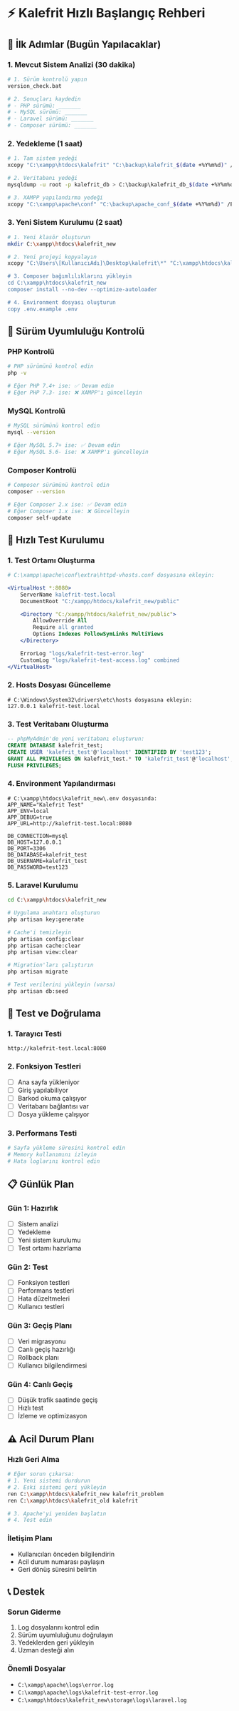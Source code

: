# ⚡ Kalefrit Hızlı Başlangıç Rehberi

## 🎯 İlk Adımlar (Bugün Yapılacaklar)

### 1. Mevcut Sistem Analizi (30 dakika)

```bash
# 1. Sürüm kontrolü yapın
version_check.bat

# 2. Sonuçları kaydedin
# - PHP sürümü: _______
# - MySQL sürümü: _______
# - Laravel sürümü: _______
# - Composer sürümü: _______
```

### 2. Yedekleme (1 saat)

```bash
# 1. Tam sistem yedeği
xcopy "C:\xampp\htdocs\kalefrit" "C:\backup\kalefrit_$(date +%Y%m%d)" /E /I /H

# 2. Veritabanı yedeği
mysqldump -u root -p kalefrit_db > C:\backup\kalefrit_db_$(date +%Y%m%d).sql

# 3. XAMPP yapılandırma yedeği
xcopy "C:\xampp\apache\conf" "C:\backup\apache_conf_$(date +%Y%m%d)" /E /I /H
```

### 3. Yeni Sistem Kurulumu (2 saat)

```bash
# 1. Yeni klasör oluşturun
mkdir C:\xampp\htdocs\kalefrit_new

# 2. Yeni projeyi kopyalayın
xcopy "C:\Users\[KullanıcıAdı]\Desktop\kalefrit\*" "C:\xampp\htdocs\kalefrit_new\" /E /I /H

# 3. Composer bağımlılıklarını yükleyin
cd C:\xampp\htdocs\kalefrit_new
composer install --no-dev --optimize-autoloader

# 4. Environment dosyası oluşturun
copy .env.example .env
```

## 🔧 Sürüm Uyumluluğu Kontrolü

### PHP Kontrolü

```bash
# PHP sürümünü kontrol edin
php -v

# Eğer PHP 7.4+ ise: ✅ Devam edin
# Eğer PHP 7.3- ise: ❌ XAMPP'ı güncelleyin
```

### MySQL Kontrolü

```bash
# MySQL sürümünü kontrol edin
mysql --version

# Eğer MySQL 5.7+ ise: ✅ Devam edin
# Eğer MySQL 5.6- ise: ❌ XAMPP'ı güncelleyin
```

### Composer Kontrolü

```bash
# Composer sürümünü kontrol edin
composer --version

# Eğer Composer 2.x ise: ✅ Devam edin
# Eğer Composer 1.x ise: ❌ Güncelleyin
composer self-update
```

## 🚀 Hızlı Test Kurulumu

### 1. Test Ortamı Oluşturma

```apache
# C:\xampp\apache\conf\extra\httpd-vhosts.conf dosyasına ekleyin:

<VirtualHost *:8080>
    ServerName kalefrit-test.local
    DocumentRoot "C:/xampp/htdocs/kalefrit_new/public"

    <Directory "C:/xampp/htdocs/kalefrit_new/public">
        AllowOverride All
        Require all granted
        Options Indexes FollowSymLinks MultiViews
    </Directory>

    ErrorLog "logs/kalefrit-test-error.log"
    CustomLog "logs/kalefrit-test-access.log" combined
</VirtualHost>
```

### 2. Hosts Dosyası Güncelleme

```
# C:\Windows\System32\drivers\etc\hosts dosyasına ekleyin:
127.0.0.1 kalefrit-test.local
```

### 3. Test Veritabanı Oluşturma

```sql
-- phpMyAdmin'de yeni veritabanı oluşturun:
CREATE DATABASE kalefrit_test;
CREATE USER 'kalefrit_test'@'localhost' IDENTIFIED BY 'test123';
GRANT ALL PRIVILEGES ON kalefrit_test.* TO 'kalefrit_test'@'localhost';
FLUSH PRIVILEGES;
```

### 4. Environment Yapılandırması

```env
# C:\xampp\htdocs\kalefrit_new\.env dosyasında:
APP_NAME="Kalefrit Test"
APP_ENV=local
APP_DEBUG=true
APP_URL=http://kalefrit-test.local:8080

DB_CONNECTION=mysql
DB_HOST=127.0.0.1
DB_PORT=3306
DB_DATABASE=kalefrit_test
DB_USERNAME=kalefrit_test
DB_PASSWORD=test123
```

### 5. Laravel Kurulumu

```bash
cd C:\xampp\htdocs\kalefrit_new

# Uygulama anahtarı oluşturun
php artisan key:generate

# Cache'i temizleyin
php artisan config:clear
php artisan cache:clear
php artisan view:clear

# Migration'ları çalıştırın
php artisan migrate

# Test verilerini yükleyin (varsa)
php artisan db:seed
```

## 🧪 Test ve Doğrulama

### 1. Tarayıcı Testi

```
http://kalefrit-test.local:8080
```

### 2. Fonksiyon Testleri

-   [ ] Ana sayfa yükleniyor
-   [ ] Giriş yapılabiliyor
-   [ ] Barkod okuma çalışıyor
-   [ ] Veritabanı bağlantısı var
-   [ ] Dosya yükleme çalışıyor

### 3. Performans Testi

```bash
# Sayfa yükleme süresini kontrol edin
# Memory kullanımını izleyin
# Hata loglarını kontrol edin
```

## 📋 Günlük Plan

### Gün 1: Hazırlık

-   [ ] Sistem analizi
-   [ ] Yedekleme
-   [ ] Yeni sistem kurulumu
-   [ ] Test ortamı hazırlama

### Gün 2: Test

-   [ ] Fonksiyon testleri
-   [ ] Performans testleri
-   [ ] Hata düzeltmeleri
-   [ ] Kullanıcı testleri

### Gün 3: Geçiş Planı

-   [ ] Veri migrasyonu
-   [ ] Canlı geçiş hazırlığı
-   [ ] Rollback planı
-   [ ] Kullanıcı bilgilendirmesi

### Gün 4: Canlı Geçiş

-   [ ] Düşük trafik saatinde geçiş
-   [ ] Hızlı test
-   [ ] İzleme ve optimizasyon

## ⚠️ Acil Durum Planı

### Hızlı Geri Alma

```bash
# Eğer sorun çıkarsa:
# 1. Yeni sistemi durdurun
# 2. Eski sistemi geri yükleyin
ren C:\xampp\htdocs\kalefrit_new kalefrit_problem
ren C:\xampp\htdocs\kalefrit_old kalefrit

# 3. Apache'yi yeniden başlatın
# 4. Test edin
```

### İletişim Planı

-   Kullanıcıları önceden bilgilendirin
-   Acil durum numarası paylaşın
-   Geri dönüş süresini belirtin

## 📞 Destek

### Sorun Giderme

1. Log dosyalarını kontrol edin
2. Sürüm uyumluluğunu doğrulayın
3. Yedeklerden geri yükleyin
4. Uzman desteği alın

### Önemli Dosyalar

-   `C:\xampp\apache\logs\error.log`
-   `C:\xampp\apache\logs\kalefrit-test-error.log`
-   `C:\xampp\htdocs\kalefrit_new\storage\logs\laravel.log`
